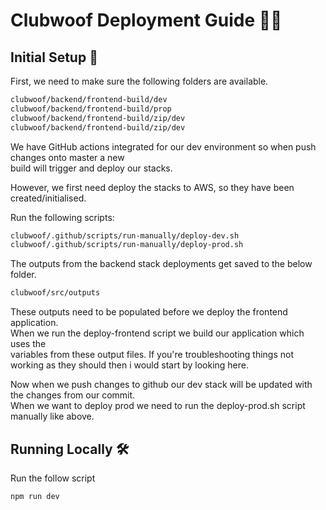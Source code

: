 # Clubwoof Deployment Guide 🐶🐾

## Initial Setup 🚀

First, we need to make sure the following folders are available.

```bash
clubwoof/backend/frontend-build/dev
clubwoof/backend/frontend-build/prop
clubwoof/backend/frontend-build/zip/dev
clubwoof/backend/frontend-build/zip/dev
```

We have GitHub actions integrated for our dev environment so when push changes onto master a new 
<br>
build will trigger and deploy our stacks.

However, we first need deploy the stacks to AWS, so they have been created/initialised.<br>

Run the following scripts:
```bash
clubwoof/.github/scripts/run-manually/deploy-dev.sh
clubwoof/.github/scripts/run-manually/deploy-prod.sh
```

The outputs from the backend stack deployments get saved to the below folder.<br>

```bash
clubwoof/src/outputs
```

These outputs need to be populated before we deploy the frontend application. <br>
When we run the deploy-frontend script we build our application which uses the<br>
variables from these output files.
If you're troubleshooting things not working as they should then i would start by looking here.



Now when we push changes to github our dev stack will be updated with the changes from our commit. <br>
When we want to deploy prod we need to run the deploy-prod.sh script manually like above.

## Running Locally 🛠

Run the follow script

```bash
npm run dev
```

